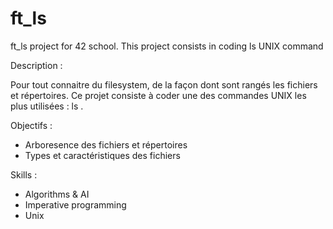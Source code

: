# ft_ls
ft_ls project for 42 school. This project consists in coding ls UNIX command

Description :

Pour tout connaitre du filesystem, de la façon dont sont rangés les fichiers et répertoires.
Ce projet consiste à coder une des commandes UNIX les plus utilisées : ls .

Objectifs :

- Arboresence des fichiers et répertoires
- Types et caractéristiques des fichiers

Skills :

- Algorithms & AI
- Imperative programming
- Unix
